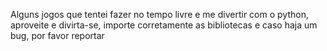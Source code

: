 Alguns jogos que tentei fazer no tempo livre e me divertir com o python, aproveite e divirta-se, importe corretamente as bibliotecas e caso haja um bug, por favor reportar
